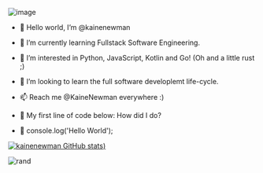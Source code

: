 
![image](https://user-images.githubusercontent.com/84067506/189904424-feeb4665-9b1a-4625-afec-572c01217b0a.png)








- 👋 Hello world, I’m @kainenewman

- 👀 I’m currently learning Fullstack Software Engineering.

- 🌱 I’m interested in Python, JavaScript, Kotlin and Go! (Oh and a little rust ;)

- 💞️ I’m looking to learn the full software developlemt life-cycle.

- 📫 Reach me @KaineNewman everywhere :)

- 🔨 My first line of code below: How did I do?

- 💭 console.log('Hello World');

[![kainenewman GitHub stats](https://github-readme-stats.vercel.app/api?username=kainenewman-io&show_icons=true&theme=dark))](https://github.com/kainenewman/github-readme-stats)

![rand](https://rand-xyz.now.sh/api/hello)
<!-- 
<!--
